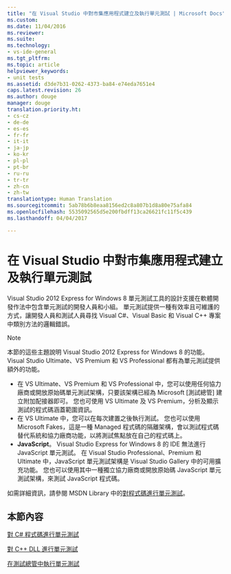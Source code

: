 ```yaml
---
title: "在 Visual Studio 中對市集應用程式建立及執行單元測試 | Microsoft Docs"
ms.custom: 
ms.date: 11/04/2016
ms.reviewer: 
ms.suite: 
ms.technology:
- vs-ide-general
ms.tgt_pltfrm: 
ms.topic: article
helpviewer_keywords:
- unit tests
ms.assetid: d3de7b31-0262-4373-ba84-e74eda7651e4
caps.latest.revision: 26
ms.author: douge
manager: douge
translation.priority.ht:
- cs-cz
- de-de
- es-es
- fr-fr
- it-it
- ja-jp
- ko-kr
- pl-pl
- pt-br
- ru-ru
- tr-tr
- zh-cn
- zh-tw
translationtype: Human Translation
ms.sourcegitcommit: 5ab78b6b8eaa8156ed2c8a807b1d8a80e75afa84
ms.openlocfilehash: 5535092565d5e200fbdff13ca26621fc11f5c439
ms.lasthandoff: 04/04/2017

---
```

# <a name="create-and-run-unit-tests-for-a-store-app-in-visual-studio"></a>在 Visual Studio 中對市集應用程式建立及執行單元測試
Visual Studio 2012 Express for Windows 8 單元測試工具的設計支援在軟體開發作法中包含單元測試的開發人員和小組。 單元測試提供一種有效率且可維護的方式，讓開發人員和測試人員尋找 Visual C#、Visual Basic 和 Visual C++ 專案中類別方法的邏輯錯誤。  
  
> [!NOTE]
>  本節的這些主題說明 Visual Studio 2012 Express for Windows 8 的功能。 Visual Studio Ultimate、VS Premium 和 VS Professional 都有為單元測試提供額外的功能。  
>   
>  -   在 VS Ultimate、VS Premium 和 VS Professional 中，您可以使用任何協力廠商或開放原始碼單元測試架構，只要該架構已經為 Microsoft [測試總管] 建立附加配接器即可。 您也可使用 VS Ultimate 及 VS Premium，分析及顯示測試的程式碼涵蓋範圍資訊。  
> -   在 VS Ultimate 中，您可以在每次建置之後執行測試。 您也可以使用 Microsoft Fakes，這是一種 Managed 程式碼的隔離架構，會以測試程式碼替代系統和協力廠商功能，以將測試焦點放在自己的程式碼上。  
> -   **JavaScript**。 Visual Studio Express for Windows 8 的 IDE 無法進行 JavaScript 單元測試。 在 Visual Studio Professional、Premium 和 Ultimate 中，JavaScript 單元測試架構是 Visual Studio Gallery 中的可用擴充功能。 您也可以使用其中一種獨立協力廠商或開放原始碼 JavaScript 單元測試架構，來測試 JavaScript 程式碼。  
>   
>  如需詳細資訊，請參閱 MSDN Library 中的[對程式碼進行單元測試](../test/unit-test-your-code.md)。  
  
## <a name="in-this-section"></a>本節內容  
 [對 C# 程式碼進行單元測試](../test/unit-testing-visual-csharp-code-in-a-store-app.md)  
  
 [對 C++ DLL 進行單元測試](../test/unit-testing-a-visual-cpp-dll-for-store-apps.md)  
  
 [在測試總管中執行單元測試](../test/run-unit-tests-for-store-apps-in-visual-studio.md)

